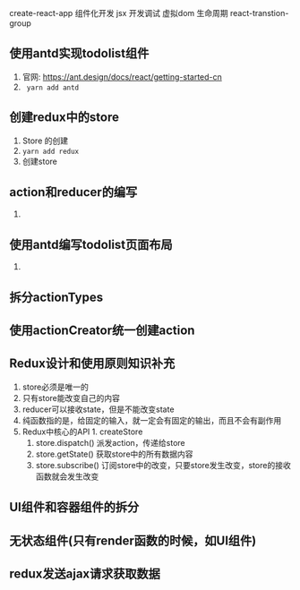 create-react-app
组件化开发
jsx
开发调试
虚拟dom
生命周期
react-transtion-group

## 使用antd实现todolist组件
  1. 官网: https://ant.design/docs/react/getting-started-cn
  2. ` yarn add antd`

## 创建redux中的store
  1. Store 的创建
  2. `yarn add redux`
  3. 创建store

## action和reducer的编写
  1. 

## 使用antd编写todolist页面布局
  1. 

## 拆分actionTypes

## 使用actionCreator统一创建action

## Redux设计和使用原则知识补充
  1. store必须是唯一的
  2. 只有store能改变自己的内容
  3. reducer可以接收state，但是不能改变state
  4. 纯函数指的是，给固定的输入，就一定会有固定的输出，而且不会有副作用
  5. Redux中核心的API
    1. createStore
      1. store.dispatch() 派发action，传递给store
      2. store.getState() 获取store中的所有数据内容
      3. store.subscribe() 订阅store中的改变，只要store发生改变，store的接收函数就会发生改变
## UI组件和容器组件的拆分

## 无状态组件(只有render函数的时候，如UI组件)

## redux发送ajax请求获取数据
